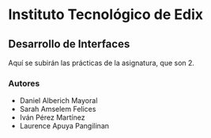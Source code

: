 # Instituto Tecnológico de Edix

## Desarrollo de Interfaces
Aquí se subirán las prácticas de la asignatura, que son 2.

### Autores
* Daniel Alberich Mayoral
* Sarah Amselem Felices
* Iván Pérez Martínez
* Laurence Apuya Pangilinan
